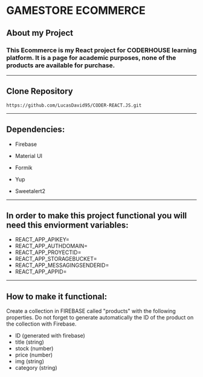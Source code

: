 # GAMESTORE ECOMMERCE

## About my Project

### This Ecommerce is my React project for CODERHOUSE learning platform. It is a page for academic purposes, none of the products are available for purchase.

---

## Clone Repository

```
https://github.com/LucasDavid95/CODER-REACT.JS.git
```

---

## Dependencies:

- Firebase

- Material UI

- Formik

- Yup

- Sweetalert2

---

## In order to make this project functional you will need this enviorment variables:

- REACT_APP_APIKEY=
- REACT_APP_AUTHDOMAIN=
- REACT_APP_PROYECTID=
- REACT_APP_STORAGEBUCKET=
- REACT_APP_MESSAGINGSENDERID=
- REACT_APP_APPID=

---

## How to make it functional:

Create a collection in FIREBASE called "products" with the following properties. Do not forget to generate automatically the ID of the product on the collection with Firebase.

- ID (generated with firebase)
- title (string)
- stock (number)
- price (number)
- img (string)
- category (string)
